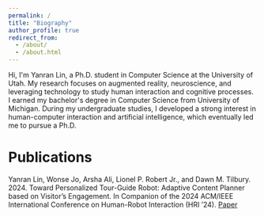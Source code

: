 ```yaml
---
permalink: /
title: "Biography"
author_profile: true
redirect_from: 
  - /about/
  - /about.html
---
```


Hi, I'm Yanran Lin, a Ph.D. student in Computer Science at the University of Utah. My research focuses on augmented reality, neuroscience, and leveraging technology to study human interaction and cognitive processes. I earned my bachelor's degree in Computer Science from University of Michigan. During my undergraduate studies, I developed a strong interest in human-computer interaction and artificial intelligence, which eventually led me to pursue a Ph.D.

# Publications

Yanran Lin, Wonse Jo, Arsha Ali, Lionel P. Robert Jr., and Dawn M. Tilbury. 2024. Toward Personalized Tour-Guide Robot: Adaptive Content Planner based on Visitor’s Engagement. In Companion of the 2024 ACM/IEEE International Conference on Human-Robot Interaction (HRI ’24).
[Paper](https://belinda-007.github.io/files/published-paper.pdf.)